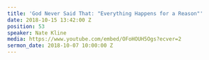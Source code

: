```yaml
---
title: 'God Never Said That: "Everything Happens for a Reason"'
date: 2018-10-15 13:42:00 Z
position: 53
speaker: Nate Kline
media: https://www.youtube.com/embed/OFoHOUH5Ogs?ecver=2
sermon_date: 2018-10-07 10:00:00 Z
---
```


